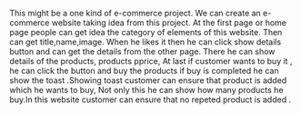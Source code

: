 This might be a one kind of e-commerce project.
We can create an e-commerce website taking idea from this project.
At the first page or home page people can get idea the category of elements of this website. Then can get title,name,image. 
When he likes it then he can click show details button and can get the details from the other page. There he can show details of the products, products pprice, 
At last if customer wants to buy it , he can click the button and buy the products if buy is completed he can show the toast .Showing toast customer can ensure that product is added which he wants to buy, Not only this he can show how many products he buy.In this website customer can ensure that no repeted product is added . 
